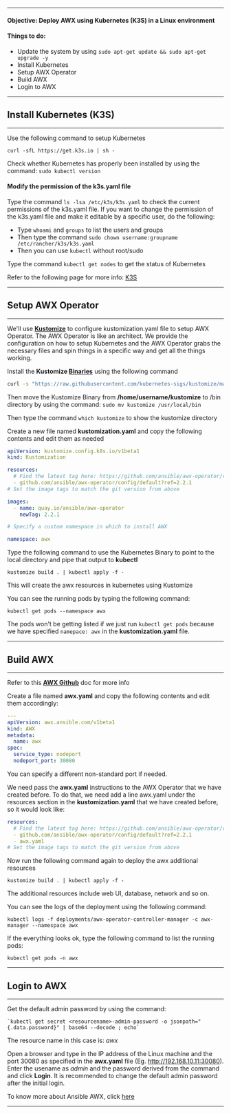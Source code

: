 ***
#### Objective: Deploy AWX using Kubernetes (K3S) in a Linux environment

#### Things to do: 
- Update the system by using `sudo apt-get update && sudo apt-get upgrade -y`
- Install Kubernetes
- Setup AWX Operator
- Build AWX
- Login to AWX

***

## Install Kubernetes (K3S)
***

Use the following command to setup Kubernetes
```shell
curl -sfL https://get.k3s.io | sh -
```

Check whether Kubernetes has properly been installed by using the command:
`sudo kubectl version`

#### Modify the permission of the k3s.yaml file

Type the command `ls -lsa /etc/k3s/k3s.yaml` to check the current permissions of the k3s.yaml file. If you want to change the permission of the k3s.yaml file and make it editable by a specific user, do the following:
- Type `whoami` and `groups` to list the users and groups
- Then type the command `sudo chown username:groupname /etc/rancher/k3s/k3s.yaml`
- Then you can use `kubectl` without root/sudo

Type the command `kubectl get nodes` to get the status of Kubernetes

Refer to the following page for more info: [K3S](https://docs.k3s.io/installation/configuration)

***


## Setup AWX Operator
***

We'll use **[Kustomize](https://kubernetes.io/docs/tasks/manage-kubernetes-objects/kustomization/)** to configure kustomization.yaml file to setup AWX Operator. The AWX Operator is like an architect. We provide the configuration on how to setup Kubernetes and the AWX Operator grabs the necessary files and spin things in a specific way and get all the things working.

Install the **Kustomize [Binaries](https://kubectl.docs.kubernetes.io/installation/kustomize/binaries/)** using the following command
````bash
curl -s "https://raw.githubusercontent.com/kubernetes-sigs/kustomize/master/hack/install_kustomize.sh"  | bash
````

Then move the Kustomize Binary from **/home/username/kustomize** to /bin directory by using the command: `sudo mv kustomize /usr/local/bin`

Then type the command `which kustomize` to show the kustomize directory

Create a new file named **kustomization.yaml** and copy the following contents and edit them as needed

```yaml
apiVersion: kustomize.config.k8s.io/v1beta1
kind: Kustomization

resources:
  # Find the latest tag here: https://github.com/ansible/awx-operator/releases
  - github.com/ansible/awx-operator/config/default?ref=2.2.1
# Set the image tags to match the git version from above

images:
  - name: quay.io/ansible/awx-operator
	newTag: 2.2.1

# Specify a custom namespace in which to install AWX

namespace: awx
```

Type the following command to use the Kubernetes Binary to point to the local directory and pipe that output to **kubectl**
```shell
kustomize build . | kubectl apply -f -
```

This will create the awx resources in kubernetes using Kustomize

You can see the running pods by typing the following command:
```shell
kubectl get pods --namespace awx
```

The pods won't be getting listed if we just run `kubectl get pods` because we have specified `namepace: awx` in the **kustomization.yaml** file.
***

## Build AWX
***

Refer to this **[AWX Github](https://github.com/ansible/awx-operator/)** doc for more info

Create a file named **awx.yaml** and copy the following contents and edit them accordingly:

```yaml
---
apiVersion: awx.ansible.com/v1beta1
kind: AWX
metadata:
  name: awx
spec:
  service_type: nodeport
  nodeport_port: 30080
```

You can specify a different non-standard port if needed.

We need pass the **awx.yaml** instructions to the AWX Operator that we have created before. To do that, we need add a line awx.yaml under the resources section in the **kustomization.yaml** that we have created before, so it would look like:

```yaml
resources:
  # Find the latest tag here: https://github.com/ansible/awx-operator/releases
  - github.com/ansible/awx-operator/config/default?ref=2.2.1
  - awx.yaml
# Set the image tags to match the git version from above
```

Now run the following command again to deploy the awx additional resources  
```shell
kustomize build . | kubectl apply -f -
```

The additional resources include web UI, database, network and so on.

You can see the logs of the deployment using the following command:

```shell
kubectl logs -f deployments/awx-operator-controller-manager -c awx-manager --namespace awx
```

If the everything looks ok, type the following command to list the running pods:
```shell
kubectl get pods -n awx
```

***

## Login to AWX
***

Get the default admin password by using the command: 
```shell
`kubectl get secret <resourcename>-admin-password -o jsonpath="{.data.password}" | base64 --decode ; echo`
```
The resource name in this case is: *awx*

Open a browser and type in the IP address of the Linux machine and the port 30080 as specified in the **awx.yaml** file (Eg. http://192.168.10.11:30080). Enter the usename as *admin* and the password derived from the command and click **Login**. It is recommended to change the default admin password after the initial login.

To know more about Ansible AWX, click [here](https://github.com/ansible/awx)

***
